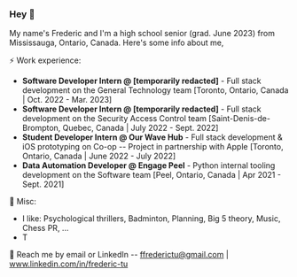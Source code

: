 ### Hey 👋

My name's Frederic and I'm a high school senior (grad. June 2023) from Mississauga, Ontario, Canada. Here's some info about me,

⚡ Work experience: <br>
-   **Software Developer Intern @ [temporarily redacted]** - Full stack development on the General Technology team [Toronto, Ontario, Canada | Oct. 2022 - Mar. 2023]
-   **Software Developer Intern @ [temporarily redacted]** - Full stack development on the Security Access Control team [Saint-Denis-de-Brompton, Quebec, Canada | July 2022 - Sept. 2022]
-   **Student Developer Intern @ Our Wave Hub** - Full stack development & iOS prototyping on Co-op -- Project in partnership with Apple [Toronto, Ontario, Canada | June 2022 - July 2022]
-   **Data Automation Developer  @ Engage Peel** - Python internal tooling development on the Software team [Peel, Ontario, Canada | Apr 2021 - Sept. 2021]

🌱 Misc: <br>
- I like: Psychological thrillers, Badminton, Planning, Big 5 theory, Music, Chess PR, ...
- T

💬 Reach me by email or LinkedIn -- ffrederictu@gmail.com | www.linkedin.com/in/frederic-tu




<!--
Here are some ideas to get you started:

- 🔭 I’m currently working on ...
- 🌱 I’m currently learning ...
- 👯 I’m looking to collaborate on ...
- 🤔 I’m looking for help with ...
- 💬 Ask me about ...
- 📫 How to reach me: ...
- 😄 Pronouns: ...
- ⚡ Fun fact: ...
-->
